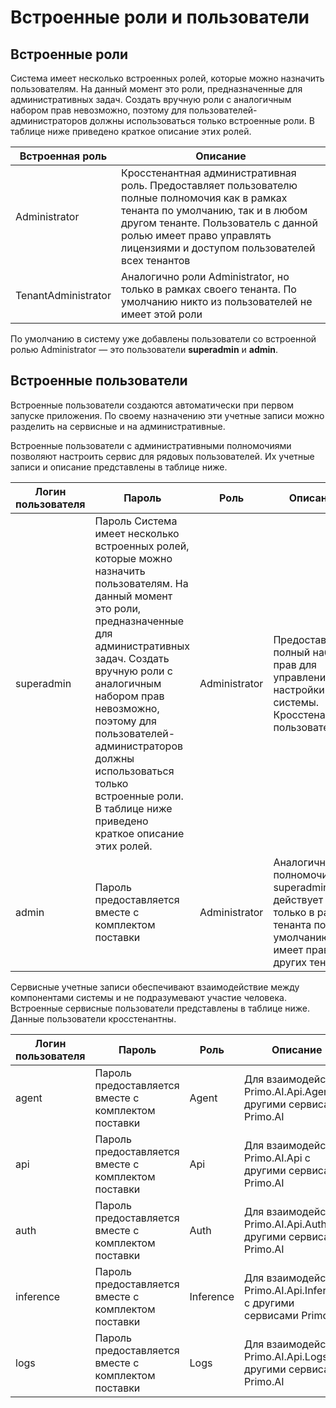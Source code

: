 # Встроенные роли и пользователи


## Встроенные роли

Система имеет несколько встроенных ролей, которые можно назначить пользователям. На данный момент это роли, предназначенные для административных задач. Создать вручную роли с аналогичным набором прав невозможно, поэтому для пользователей-администраторов должны использоваться только встроенные роли. В таблице ниже приведено краткое описание этих ролей. 

| Встроенная роль       | Описание                                         |  
| --------------------- | ------------------------------------------------ |
| Administrator         | Кросстенантная административная роль. Предоставляет пользователю полные полномочия как в рамках тенанта по умолчанию, так и в любом другом тенанте. Пользователь с данной ролью имеет право управлять лицензиями и доступом пользователей всех тенантов |
| TenantAdministrator   | Аналогично роли Administrator, но только в рамках своего тенанта. По умолчанию никто из пользователей не имеет этой роли | 

По умолчанию в систему уже добавлены пользователи со встроенной ролью Administrator — это пользователи **superadmin** и **admin**. 



## Встроенные пользователи

Встроенные пользователи создаются автоматически при первом запуске приложения. По своему назначению эти учетные записи можно разделить на сервисные и на административные.

Встроенные пользователи с административными полномочиями позволяют настроить сервис для рядовых пользователей. Их учетные записи и описание представлены в таблице ниже. 


| Логин пользователя      | Пароль            | Роль               | Описание                                         |  
| ----------------------- | ----------------- | ------------------ | ----------------------------- |
| superadmin              | Пароль Система имеет несколько встроенных ролей, которые можно назначить пользователям. На данный момент это роли, предназначенные для административных задач. Создать вручную роли с аналогичным набором прав невозможно, поэтому для пользователей-администраторов должны использоваться только встроенные роли. В таблице ниже приведено краткое описание этих ролей.          | Administrator      | Предоставляет полный набор прав для управления и настройки системы. Кросстенантный пользователь  |
| admin                   | Пароль предоставляется вместе с комплектом поставки       | Administrator      | Аналогично полномочиям superadmin, но действует только в рамках тенанта по умолчанию. Не имеет прав в других тенантах |

Сервисные учетные записи обеспечивают взаимодействие между компонентами системы и не подразумевают участие человека. Встроенные сервисные пользователи представлены в таблице ниже. Данные пользователи кросстенантны.


| Логин пользователя      | Пароль            | Роль               | Описание                                                           |  
| ----------------------- | ----------------- | ------------------ | ------------------------------------------------------------------ |
| agent                   | Пароль предоставляется вместе с комплектом поставки       | Agent              | Для взаимодействия Primo.AI.Api.Agent с другими сервисами Primo.AI |
| api                     | Пароль предоставляется вместе с комплектом поставки        | Api                | Для взаимодействия Primo.AI.Api с другими сервисами Primo.AI       |
| auth                    | Пароль предоставляется вместе с комплектом поставки        | Auth               | Для взаимодействия Primo.AI.Api.Auth с другими сервисами Primo.AI  |
| inference               | Пароль предоставляется вместе с комплектом поставки        | Inference          | Для взаимодействия Primo.AI.Api.Inference с другими сервисами Primo.AI |
| logs                    | Пароль предоставляется вместе с комплектом поставки       | Logs               | Для взаимодействия Primo.AI.Api.Logs с другими сервисами Primo.AI |


